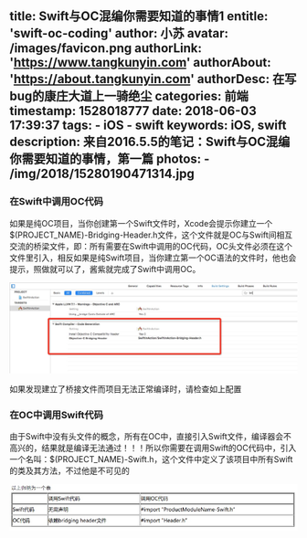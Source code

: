 title: Swift与OC混编你需要知道的事情1
entitle: 'swift-oc-coding'
author: 小苏
avatar: /images/favicon.png
authorLink: 'https://www.tangkunyin.com'
authorAbout: 'https://about.tangkunyin.com'
authorDesc: 在写bug的康庄大道上一骑绝尘
categories: 前端
timestamp: 1528018777
date: 2018-06-03 17:39:37
tags:
    - iOS
    - swift
keywords: iOS, swift
description: 来自2016.5.5的笔记：Swift与OC混编你需要知道的事情，第一篇
photos:
    - /img/2018/15280190471314.jpg
---

### 在Swift中调用OC代码

如果是纯OC项目，当你创建第一个Swift文件时，Xcode会提示你建立一个$(PROJECT_NAME)-Bridging-Header.h文件，这个文件就是OC与Swift间相互交流的桥梁文件，即：所有需要在Swift中调用的OC代码，OC头文件必须在这个文件里引入，相反如果是纯Swift项目，当你建立第一个OC语法的文件时，他也会提示，照做就可以了，酱紫就完成了Swift中调用OC。

![](/img/2018/15280190471314.jpg)

如果发现建立了桥接文件而项目无法正常编译时，请检查如上配置

### 在OC中调用Swift代码

由于Swift中没有头文件的概念，所有在OC中，直接引入Swift文件，编译器会不高兴的，结果就是编译无法通过！！！所以你需要在调用Swift的OC代码中，引入一个名叫：$(PROJECT_NAME)-Swift.h，这个文件中定义了该项目中所有Swift的类及其方法，不过他是不可见的

![](/img/2018/15280190820933.jpg)

